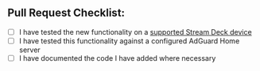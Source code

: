 <!-- Description -->

<!-- Please include a summary of the changes made and if applicable, which issue(s) have been fixed -->

## Pull Request Checklist:
<!-- Please replace every instance of `[ ]` with `[X]` -->

- [ ] I have tested the new functionality on a [supported Stream Deck device](https://developer.elgato.com/documentation/stream-deck/sdk/overview/#stream-deck-devices)
- [ ] I have tested this functionality against a configured AdGuard Home server
- [ ] I have documented the code I have added where necessary

<!--Thank you for your pull request and for contributing to the Stream Deck AdGuard Home plugin! -->